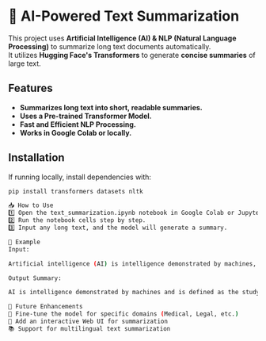 # 📄 AI-Powered Text Summarization

This project uses **Artificial Intelligence (AI) & NLP (Natural Language Processing)** to summarize long text documents automatically.  
It utilizes **Hugging Face's Transformers** to generate **concise summaries** of large text.

##  Features
-  **Summarizes long text into short, readable summaries.**
-  **Uses a Pre-trained Transformer Model.**
-  **Fast and Efficient NLP Processing.**
-  **Works in Google Colab or locally.**

##  Installation
If running locally, install dependencies with:
```sh
pip install transformers datasets nltk

📥 How to Use
1️⃣ Open the text_summarization.ipynb notebook in Google Colab or Jupyter.
2️⃣ Run the notebook cells step by step.
3️⃣ Input any long text, and the model will generate a summary.

🎯 Example
Input:

Artificial intelligence (AI) is intelligence demonstrated by machines, as opposed to the natural intelligence displayed by animals, including humans. Leading AI textbooks define the field as the study of intelligent agents: any system that perceives its environment and takes actions that maximize its chance of achieving its goals. Some popular applications of AI include language processing, robotics, computer vision, and decision-making systems.

Output Summary:

AI is intelligence demonstrated by machines and is defined as the study of intelligent agents. It is used in NLP, robotics, computer vision, and decision-making.

📌 Future Enhancements
🤖 Fine-tune the model for specific domains (Medical, Legal, etc.)
🔄 Add an interactive Web UI for summarization
📚 Support for multilingual text summarization
